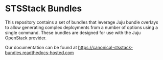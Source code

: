 # STSStack Bundles

This repository contains a set of bundles that leverage Juju bundle overlays to
allow generating complex deployments from a number of options using a single
command. These bundles are designed for use with the Juju OpenStack provider.

Our documentation can be found at https://canonical-stsstack-bundles.readthedocs-hosted.com
